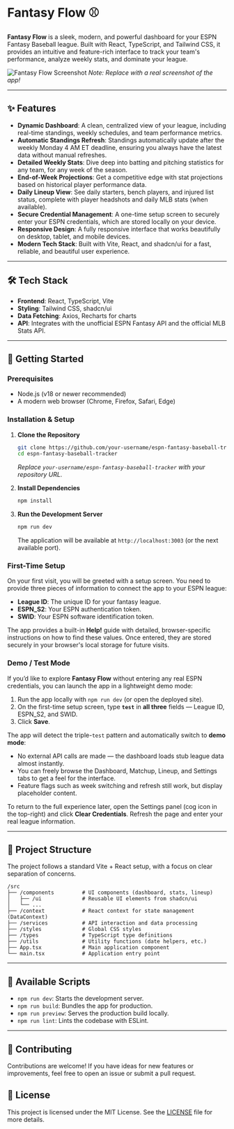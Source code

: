 # Fantasy Flow ⚾

**Fantasy Flow** is a sleek, modern, and powerful dashboard for your ESPN Fantasy Baseball league. Built with React, TypeScript, and Tailwind CSS, it provides an intuitive and feature-rich interface to track your team's performance, analyze weekly stats, and dominate your league.

![Fantasy Flow Screenshot](https://i.imgur.com/your-screenshot.png) 
*Note: Replace with a real screenshot of the app!*

---

## ✨ Features

- **Dynamic Dashboard**: A clean, centralized view of your league, including real-time standings, weekly schedules, and team performance metrics.
- **Automatic Standings Refresh**: Standings automatically update after the weekly Monday 4 AM ET deadline, ensuring you always have the latest data without manual refreshes.
- **Detailed Weekly Stats**: Dive deep into batting and pitching statistics for any team, for any week of the season.
- **End-of-Week Projections**: Get a competitive edge with stat projections based on historical player performance data.
- **Daily Lineup View**: See daily starters, bench players, and injured list status, complete with player headshots and daily MLB stats (when available).
- **Secure Credential Management**: A one-time setup screen to securely enter your ESPN credentials, which are stored locally on your device.
- **Responsive Design**: A fully responsive interface that works beautifully on desktop, tablet, and mobile devices.
- **Modern Tech Stack**: Built with Vite, React, and shadcn/ui for a fast, reliable, and beautiful user experience.

---

## 🛠️ Tech Stack

- **Frontend**: React, TypeScript, Vite
- **Styling**: Tailwind CSS, shadcn/ui
- **Data Fetching**: Axios, Recharts for charts
- **API**: Integrates with the unofficial ESPN Fantasy API and the official MLB Stats API.

---

## 🚀 Getting Started

### Prerequisites

- Node.js (v18 or newer recommended)
- A modern web browser (Chrome, Firefox, Safari, Edge)

### Installation & Setup

1.  **Clone the Repository**
    ```bash
    git clone https://github.com/your-username/espn-fantasy-baseball-tracker.git
    cd espn-fantasy-baseball-tracker
    ```
    *Replace `your-username/espn-fantasy-baseball-tracker` with your repository URL.*

2.  **Install Dependencies**
    ```bash
    npm install
    ```

3.  **Run the Development Server**
    ```bash
    npm run dev
    ```
    The application will be available at `http://localhost:3003` (or the next available port).

### First-Time Setup

On your first visit, you will be greeted with a setup screen. You need to provide three pieces of information to connect the app to your ESPN league:

- **League ID**: The unique ID for your fantasy league.
- **ESPN_S2**: Your ESPN authentication token.
- **SWID**: Your ESPN software identification token.

The app provides a built-in **Help!** guide with detailed, browser-specific instructions on how to find these values. Once entered, they are stored securely in your browser's local storage for future visits.

### Demo / Test Mode

If you’d like to explore **Fantasy Flow** without entering any real ESPN credentials, you can launch the app in a lightweight demo mode:

1. Run the app locally with `npm run dev` (or open the deployed site).
2. On the first-time setup screen, type **`test`** in **all three** fields — League ID, ESPN_S2, and SWID.
3. Click **Save**.

The app will detect the triple-`test` pattern and automatically switch to **demo mode**:

- No external API calls are made — the dashboard loads stub league data almost instantly.
- You can freely browse the Dashboard, Matchup, Lineup, and Settings tabs to get a feel for the interface.
- Feature flags such as week switching and refresh still work, but display placeholder content.

To return to the full experience later, open the Settings panel (cog icon in the top-right) and click **Clear Credentials**. Refresh the page and enter your real league information.

---

## 📖 Project Structure

The project follows a standard Vite + React setup, with a focus on clear separation of concerns.

```
/src
├── /components         # UI components (dashboard, stats, lineup)
│   ├── /ui             # Reusable UI elements from shadcn/ui
│   └── ...
├── /context            # React context for state management (DataContext)
├── /services           # API interaction and data processing
├── /styles             # Global CSS styles
├── /types              # TypeScript type definitions
├── /utils              # Utility functions (date helpers, etc.)
├── App.tsx             # Main application component
└── main.tsx            # Application entry point
```

---

## 📜 Available Scripts

- `npm run dev`: Starts the development server.
- `npm run build`: Bundles the app for production.
- `npm run preview`: Serves the production build locally.
- `npm run lint`: Lints the codebase with ESLint.

---

## 🤝 Contributing

Contributions are welcome! If you have ideas for new features or improvements, feel free to open an issue or submit a pull request.

## 📄 License

This project is licensed under the MIT License. See the [LICENSE](LICENSE) file for more details.